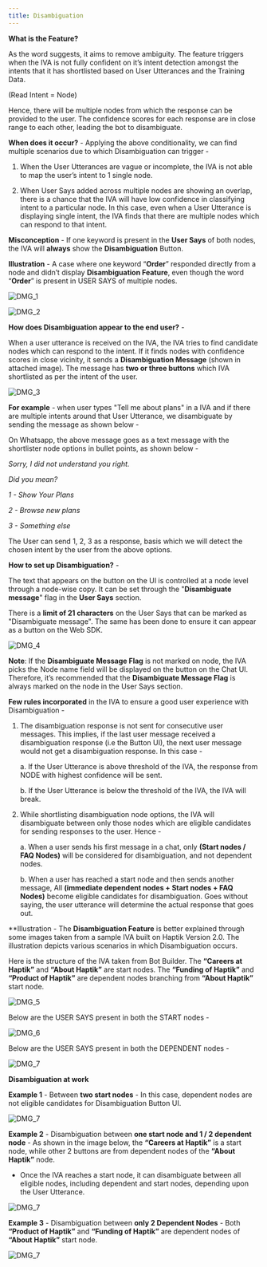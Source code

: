 ```yaml
---
title: Disambiguation
---
```


**What is the Feature?**

As the word suggests, it aims to remove ambiguity. The feature triggers when the IVA is not fully confident on it’s intent detection amongst the intents that it has shortlisted based on User Utterances and the Training Data.

(Read Intent = Node)

Hence, there will be multiple nodes from which the response can be provided to the user. The confidence scores for each response are in close range to each other, leading the bot to disambiguate.

**When does it occur?** - Applying the above conditionality, we can find multiple scenarios due to which Disambiguation can trigger - 

1. When the User Utterances are vague or incomplete, the IVA is not able to map the user’s intent to 1 single node.

2. When User Says added across multiple nodes are showing an overlap, there is a chance that the IVA will have low confidence in classifying intent to a particular node. In this case, even when a User Utterance is displaying single intent, the IVA finds that there are multiple nodes which can respond to that intent.

**Misconception** - If one keyword is present in the **User Says** of both nodes, the IVA will **always** show the **Disambiguation** Button.

**Illustration** - A case where one keyword “**Order**” responded directly from a node and didn’t display **Disambiguation Feature**, even though the word “**Order**” is present in USER SAYS of multiple nodes.

![DMG_1](assets/DMG_1.png)

![DMG_2](assets/DMG_2.png)

**How does Disambiguation appear to the end user?** - 

When a user utterance is received on the IVA, the IVA tries to find candidate nodes which can respond to the intent. If it finds nodes with confidence scores in close vicinity, it sends a **Disambiguation Message** (shown in attached image). The message has **two or three buttons** which IVA shortlisted as per the intent of the user. 

![DMG_3](assets/DMG_3.png)

**For example** - when user types "Tell me about plans" in a IVA and if there are multiple intents around that User Utterance, we disambiguate by sending the message as shown below -

On Whatsapp, the above message goes as a text message with the shortlister node options in bullet points, as shown below - 

*Sorry, I did not understand you right.*

*Did you mean?*

*1 - Show Your Plans*

*2 - Browse new plans*

*3 - Something else*

The User can send 1, 2, 3 as a response, basis which we will detect the chosen intent by the user from the above options.

**How to set up Disambiguation?** - 

The text that appears on the button on the UI is controlled at a node level through a node-wise copy. It can be set through the "**Disambiguate message**" flag in the **User Says** section. 

There is a **limit of 21 characters** on the User Says that can be marked as "Disambiguate message". The same has been done to ensure it can appear as a button on the Web SDK.

![DMG_4](assets/DMG_4.png)

**Note**: If the **Disambiguate Message Flag** is not marked on node, the IVA picks the Node name field will be displayed on the button on the Chat UI. Therefore, it’s recommended that the **Disambiguate Message Flag** is always marked on the node in the User Says section.

**Few rules incorporated** in the IVA to ensure a good user experience with Disambiguation - 

1. The disambiguation response is not sent for consecutive user messages. This implies, if the last user message received a disambiguation response (i.e the Button UI), the next user message would not get a disambiguation response. In this case - 

    a. If the User Utterance is above threshold of the IVA, the response from NODE with highest confidence will be sent.

    b. If the User Utterance is below the threshold of the IVA, the IVA will break.

2. While shortlisting disambiguation node options, the IVA will disambiguate between only those nodes which are eligible candidates for sending responses to the user. Hence - 

    a. When a user sends his first message in a chat, only **(Start nodes / FAQ Nodes)** will be considered for disambiguation, and not dependent nodes.
    
    b. When a user has reached a start node and then sends another message, All **(immediate dependent nodes + Start nodes + FAQ Nodes)** become eligible candidates for disambiguation. Goes without saying, the user utterance will determine the actual response that goes out.
 
**Illustration - The **Disambiguation Feature** is better explained through some images taken from a sample IVA built on Haptik Version 2.0. The illustration depicts various scenarios in which Disambiguation occurs.

Here is the structure of the IVA taken from Bot Builder. The **“Careers at Haptik”** and **“About Haptik”** are start nodes. The **“Funding of Haptik”** and **“Product of Haptik”** are dependent nodes branching from **“About Haptik”** start node.

![DMG_5](assets/DMG_5.png)

Below are the USER SAYS present in both the START nodes - 

![DMG_6](assets/DMG_6.png)
  
Below are the USER SAYS present in both the DEPENDENT nodes - 

![DMG_7](assets/DMG_7.png)

**Disambiguation at work**

**Example 1** - Between **two start nodes** - In this case, dependent nodes are not eligible candidates for Disambiguation Button UI. 

![DMG_7](assets/DMG_8.png)

**Example 2** - Disambiguation between **one start node and 1 / 2 dependent node** - As shown in the image below, the **“Careers at Haptik”** is a start node, while other 2 buttons are from dependent nodes of the **“About Haptik”** node.

- Once the IVA reaches a start node, it can disambiguate between all eligible nodes, including dependent and start nodes, depending upon the User Utterance.

![DMG_7](assets/DMG_9.png)

**Example 3** - Disambiguation between **only 2 Dependent Nodes** - Both **“Product of Haptik”** and **“Funding of Haptik”** are dependent nodes of **“About Haptik”** start node.

![DMG_7](assets/DMG_10.png)

